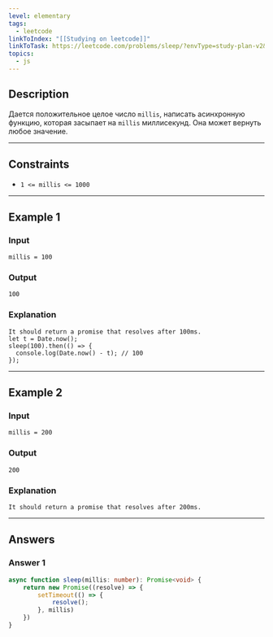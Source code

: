 ```yaml
---
level: elementary
tags:
  - leetcode
linkToIndex: "[[Studying on leetcode]]"
linkToTask: https://leetcode.com/problems/sleep/?envType=study-plan-v2&envId=30-days-of-javascript
topics:
  - js
---
```

## Description

Дается положительное целое число `millis`, написать асинхронную функцию, которая засыпает на `millis` миллисекунд. Она может вернуть любое значение.

---
## Constraints

- `1 <= millis <= 1000`

---
## Example 1

### Input

```
millis = 100
```
### Output

```
100
```
### Explanation

```
It should return a promise that resolves after 100ms.
let t = Date.now();
sleep(100).then(() => {
  console.log(Date.now() - t); // 100
});
```

---
## Example 2

### Input

```
millis = 200
```
### Output

```
200
```
### Explanation

```
It should return a promise that resolves after 200ms.
```

---
## Answers

### Answer 1

```typescript
async function sleep(millis: number): Promise<void> {
    return new Promise((resolve) => {
        setTimeout(() => {
            resolve();
        }, millis)
    })
}
```